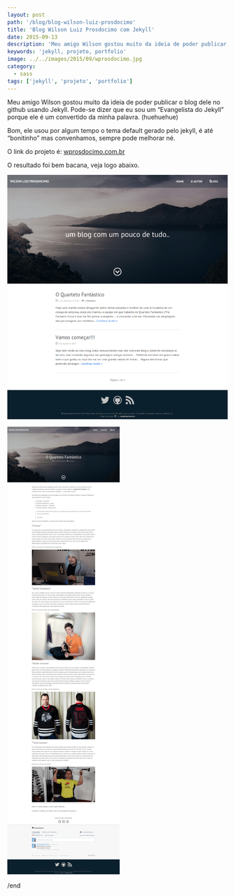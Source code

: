 ```yaml
---
layout: post
path: '/blog/blog-wilson-luiz-prosdocimo'
title: 'Blog Wilson Luiz Prosdocimo com Jekyll'
date: 2015-09-13
description: 'Meu amigo Wilson gostou muito da ideia de poder publicar o blog dele no github usando Jekyll. Pode-se dizer que eu sou um “Evangelista do Jekyll” porque ele é um convertido da minha palavra.'
keywords: 'jekyll, projeto, portfolio'
image: ../../images/2015/09/wprosdocimo.jpg
category:
  - sass
tags: ['jekyll', 'projeto', 'portfolio']
---
```


Meu amigo Wilson gostou muito da ideia de poder publicar o blog dele no github usando Jekyll. Pode-se dizer que eu sou um “Evangelista do Jekyll” porque ele é um convertido da minha palavra. (huehuehue)

Bom, ele usou por algum tempo o tema default gerado pelo jekyll, é até “bonitinho” mas convenhamos, sempre pode melhorar né.

O link do projeto é: [wprosdocimo.com.br](http://wprosdocimo.com.br)

O resultado foi bem bacana, veja logo abaixo.

![Blog Wilson Luiz Prosdocimo - um blog com um pouco de tudo..](../../images/2015/09/blog-wprosdocimo.png)

![Blog Wilson Luiz Prosdocimo - um blog com um pouco de tudo..](../../images/2015/09/blog-wprosdocimo-single.png)

/end
